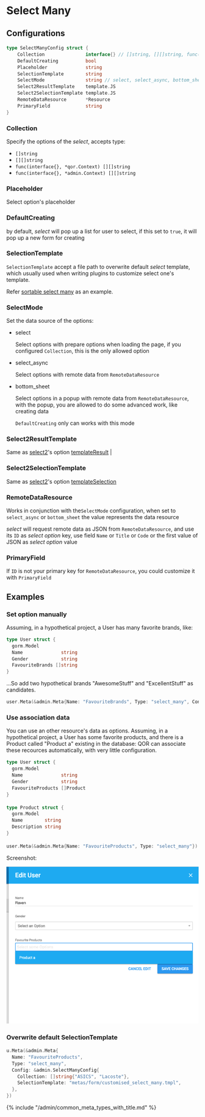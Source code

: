 # Select Many

## Configurations

```go
type SelectManyConfig struct {
	Collection               interface{} // []string, [][]string, func(interface{}, *qor.Context) [][]string, func(interface{}, *admin.Context) [][]string
	DefaultCreating          bool
	Placeholder              string
	SelectionTemplate        string
	SelectMode               string // select, select_async, bottom_sheet
	Select2ResultTemplate    template.JS
	Select2SelectionTemplate template.JS
	RemoteDataResource       *Resource
	PrimaryField             string
}
```

### Collection

Specify the options of the *select*, accepts type:

* `[]string`
* `[][]string`
* `func(interface{}, *qor.Context) [][]string`
* `func(interface{}, *admin.Context) [][]string`

### Placeholder

Select option's placeholder

### DefaultCreating

by default, *select* will pop up a list for user to select, if this set to `true`, it will pop up a new form for creating

### SelectionTemplate

`SelectionTemplate` accept a file path to overwrite default *select* template, which usually used when writing plugins to customize select one's template.

Refer [sortable select many](https://github.com/conku/sorting/blob/master/sortable_collection.go#L111) as an example.

### SelectMode

Set the data source of the options:

* select

  Select options with prepare options when loading the page, if you configured `Collection`, this is the only allowed option

* select_async

  Select options with remote data from `RemoteDataResource`

* bottom_sheet

  Select options in a popup with remote data from `RemoteDataResource`, with the popup, you are allowed to do some advanced work, like creating data

  `DefaultCreating` only can works with this mode

### Select2ResultTemplate

Same as [select2](https://select2.github.io)'s option [templateResult](https://select2.github.io/options.html#can-i-change-how-the-placeholder-looks) |

### Select2SelectionTemplate

Same as [select2](https://select2.github.io)'s option [templateSelection](https://select2.github.io/options.html#templateSelection)

### RemoteDataResource

Works in conjunction with the`SelectMode` configuration, when set to `select_async` or `bottom_sheet` the value represents the data resource

*select* will request remote data as JSON from `RemoteDataResource`, and use its `ID` as *select option* key, use field `Name` or `Title` or `Code` or the first value of JSON as *select option* value

### PrimaryField

If `ID` is not your primary key for `RemoteDataResource`, you could customize it with `PrimaryField`

## Examples

### Set option manually

Assuming, in a hypothetical project, a User has many favorite brands, like:

```go
type User struct {
  gorm.Model
  Name              string
  Gender            string
  FavouriteBrands []string
}
```

...So add two hypothetical brands "AwesomeStuff" and "ExcellentStuff" as candidates.

```go
user.Meta(&admin.Meta{Name: "FavouriteBrands", Type: "select_many", Config: &admin.SelectManyConfig{Collection: []string{"AwesomeStuff", "ExcellentStuff"}}})
```

### Use association data

You can use an other resource's data as options. Assuming, in a hypothetical project, a User has some favorite products, and there is a Product called "Product a" existing in the database: QOR can associate these recources automatically, with very little configuration.

```go
type User struct {
  gorm.Model
  Name              string
  Gender            string
  FavouriteProducts []Product
}

type Product struct {
  gorm.Model
  Name        string
  Description string
}

user.Meta(&admin.Meta{Name: "FavouriteProducts", Type: "select_many"})
```

Screenshot:

![select many: nested form](select_many_with_other_objects.png)


### Overwrite default SelectionTemplate

```go
u.Meta(&admin.Meta{
  Name: "FavouriteProducts",
  Type: "select_many",
  Config: &admin.SelectManyConfig{
    Collection: []string{"ASICS", "Lacoste"},
    SelectionTemplate: "metas/form/customised_select_many.tmpl",
  },
})
```

{% include "/admin/common_meta_types_with_title.md" %}
